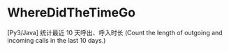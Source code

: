 # WhereDidTheTimeGo
[Py3/Java] 统计最近 10 天呼出、呼入时长 (Count the length of outgoing and incoming calls in the last 10 days.)
